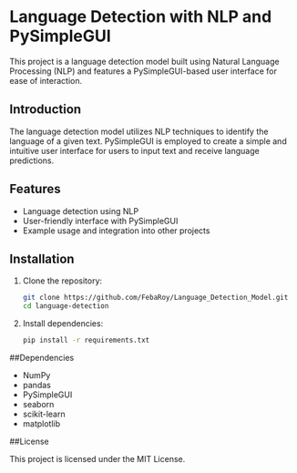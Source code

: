 # Language Detection with NLP and PySimpleGUI

This project is a language detection model built using Natural Language Processing (NLP) and features a PySimpleGUI-based user interface for ease of interaction.

## Introduction

The language detection model utilizes NLP techniques to identify the language of a given text. PySimpleGUI is employed to create a simple and intuitive user interface for users to input text and receive language predictions.

## Features

- Language detection using NLP
- User-friendly interface with PySimpleGUI
- Example usage and integration into other projects

## Installation

1. Clone the repository:

    ```bash
    git clone https://github.com/FebaRoy/Language_Detection_Model.git
    cd language-detection
    ```

2. Install dependencies:

    ```bash
    pip install -r requirements.txt
    ```
##Dependencies

- NumPy
- pandas
- PySimpleGUI
- seaborn
- scikit-learn
- matplotlib

##License

This project is licensed under the MIT License.






